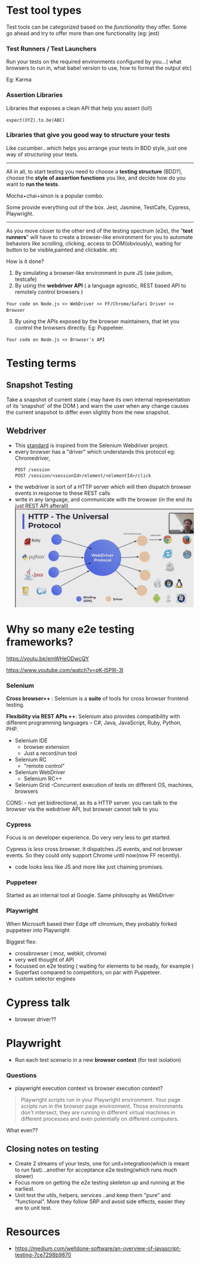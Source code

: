# Test tool types
Test tools can be categorized based on the _functionality_ they offer. Some go ahead and try to offer more than one functionality (eg: jest)


### Test Runners / Test Launchers
Run your tests on the required environments configured by you...( what browsers to run in, what babel version to use, how to format the output etc)

Eg: Karma

### Assertion Libraries
Libraries that exposes a clean API that help you assert (lol!) 

`expect(XYZ).to.be(ABC)`

### Libraries that give you good way to structure your tests
Like cucumber...which helps you arrange your tests in BDD style, just one way of _structuring_ your tests.

<hr/>

All in all, to start testing you need to choose a **testing structure** (BDD?), choose the **style of assertion functions** you like, and decide how do you want to **run the tests**.

Mocha+chai+sinon is a popular combo.

Some provide everything out of the box. Jest, Jasmine, TestCafe, Cypress, Playwright.

<hr/>

As you move closer to the other end of the testing spectrum (e2e), the "**test runners**" will have to create a browser-like environment for you to automate behaviors like scrolling, clicking, access to DOM(obviously), waiting for button to be visible,painted and clickable..etc

How is it done?
1. By simulating a browser-like environment in pure JS (see jsdom, testcafe)
2. By using the **webdriver API**
    ( a language agnostic, REST based API to remotely control browsers )

`Your code on Node.js <> WebDriver <> FF/Chrome/Safari Driver <> Browser`

3. By using the APIs exposed by the browser maintainers, that let you control the browsers directly. Eg: Puppeteer.

`Your code on Node.js <> Browser's API`

# Testing terms
## Snapshot Testing
Take a snapshot of current state ( may have its own internal representation of its 'snapshot' of the DOM ) and warn the user when any change causes the current snapshot to differ even slightly from the new snapshot.

## Webdriver
- This [standard]() is inspired from the Selenium Webdriver project.
- every browser has a "driver" which understands this protocol
    eg: Chromedriver, 
    ```http
    POST /session
    POST /session/<sessionId>/element/<elementId>/click
    ```
- the webdriver is sort of a HTTP server which will then dispatch browser events in response to these REST calls
- write in any language, and communicate with the browser (in the end its just REST API afterall)
![](../assets/js-testing-01.png)


# Why so many e2e testing frameworks?
https://youtu.be/emWHeODwcQY

https://www.youtube.com/watch?v=pK-l5P9l-3I

### Selenium

**Cross browser++** : 
Selenium is a **suite** of tools for cross browser frontend testing.

**Flexibility via REST APIs ++**:
Selenium also provides compatibility with different programming languages – C#, Java, JavaScript, Ruby, Python, PHP.

- Selenium IDE 
    - browser extension
    - Just a record/run tool
- Selenium RC 
    - "remote control"
- Selenium WebDriver
    - Selenium RC++
- Selenium Grid
    -Concurrent execution of tests on different OS, machines, browsers

CONS:
    - not yet bidirectional, as its a HTTP server. you can talk to the browser via the webdriver API, but browser cannot talk to you


### Cypress
Focus is on developer experience. Do very very less to get started.

Cypress is _less_ cross browser. It dispatches JS events, and not browser events. So they could only support Chrome until now(now FF recently).

- code looks less like JS and more like just chaining promises.


### Puppeteer
Started as an internal tool at Google.
Same philosophy as WebDriver

### Playwright
When Microsoft based their Edge off chromium, they probably forked puppeteer into Playwright

Biggest flex:
- crossbrowser ( moz, webkit, chrome)
- very well thought of API
- focussed on e2e testing ( waiting for elements to be ready, for example )
- Superfast compared to competitors, on par with Puppeteer.
- custom selector engines


# Cypress talk
- browser driver??









# Playwright
- Run each test scenario in a new **browser context** (for test isolation)

### Questions
- playwright execution context vs browser execution context?
> Playwright scripts run in your Playwright environment. Your page scripts run in the browser page environment. Those environments don't intersect, they are running in different virtual machines in different processes and even potentially on different computers.

What even??

## Closing notes on testing
- Create 2 streams of your tests, one for unit+integration(which is meant to run fast)...another for acceptance e2e testing(which runs much slower) 
- Focus more on getting the e2e testing skeleton up and running at the earliest.
- Unit test the utils, helpers, services ..and keep them "pure" and "functional". More they follow SRP and avoid side effects, easier they are to unit test.


# Resources
- https://medium.com/welldone-software/an-overview-of-javascript-testing-7ce7298b9870
